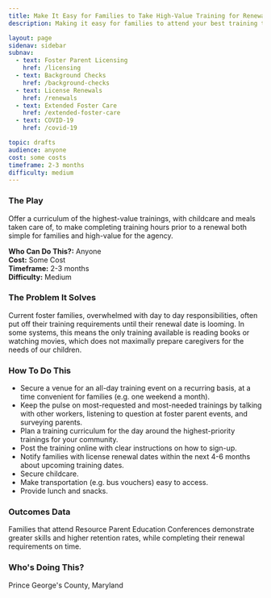 ```yaml
---
title: Make It Easy for Families to Take High-Value Training for Renewals
description: Making it easy for families to attend your best training to meet renewal deadlines leads to highly-skilled providers.

layout: page
sidenav: sidebar
subnav:
  - text: Foster Parent Licensing
    href: /licensing
  - text: Background Checks
    href: /background-checks
  - text: License Renewals
    href: /renewals
  - text: Extended Foster Care
    href: /extended-foster-care
  - text: COVID-19
    href: /covid-19

topic: drafts
audience: anyone
cost: some costs
timeframe: 2-3 months
difficulty: medium
---
```



### The Play

Offer a curriculum of the highest-value trainings, with childcare and meals taken care of, to make completing training hours prior to a renewal both simple for families and high-value for the agency.

**Who Can Do This?:**
Anyone<br />
**Cost:**
Some Cost<br />
**Timeframe:**
2-3 months<br />
**Difficulty:**
Medium<br />

### The Problem It Solves

Current foster families, overwhelmed with day to day responsibilities, often put off their training requirements until their renewal date is looming. In some systems, this means the only training available is reading books or watching movies, which does not maximally prepare caregivers for the needs of our children.

### How To Do This

* Secure a venue for an all-day training event on a recurring basis, at a time convenient for families (e.g. one weekend a month).
* Keep the pulse on most-requested and most-needed trainings by talking with other workers, listening to question at foster parent events, and surveying parents.
* Plan a training curriculum for the day around the highest-priority trainings for your community.
* Post the training online with clear instructions on how to sign-up.
* Notify families with license renewal dates within the next 4-6 months about upcoming training dates.
* Secure childcare.
* Make transportation (e.g. bus vouchers) easy to access.
* Provide lunch and snacks.


### Outcomes Data

Families that attend Resource Parent Education Conferences demonstrate greater skills and higher retention rates, while completing their renewal requirements on time.

### Who's Doing This?

Prince George's County, Maryland
